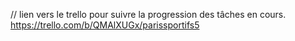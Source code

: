 // lien vers le trello pour suivre la progression des tâches en cours.
https://trello.com/b/QMAlXUGx/parissportifs5